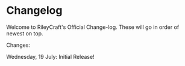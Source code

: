# Changelog

Welcome to RileyCraft's Official Change-log. These will go in order of newest on top.

Changes:

Wednesday, 19 July: Initial Release!
